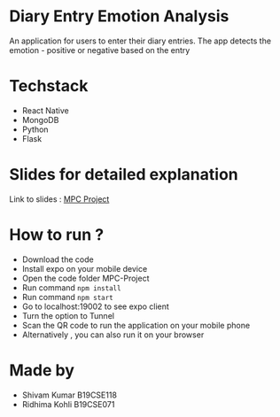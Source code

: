 # Diary Entry Emotion Analysis

An application for users to enter their diary entries.
The app detects the emotion - positive or negative based on the entry

# Techstack

- React Native
- MongoDB
- Python
- Flask

# Slides for detailed explanation

Link to slides : [MPC Project](https://docs.google.com/presentation/d/1f2mYyiAzYdjQkzzTDimALybJ4XTBT45HEzP9w1_nOgQ/edit?usp=sharing)

# How to run ?

- Download the code
-  Install expo on your mobile device
-  Open the code folder MPC-Project
-  Run command `npm install`
-  Run command `npm start`
-  Go to localhost:19002 to see expo client 
-  Turn the option to Tunnel
-  Scan the QR code to run the application on your mobile phone
-  Alternatively , you can also run it on your browser 

# Made by
- Shivam Kumar B19CSE118
- Ridhima Kohli B19CSE071
